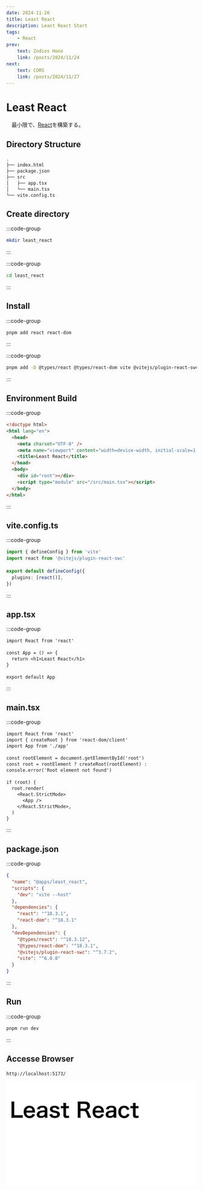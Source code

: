 ```yaml
---
date: 2024-11-26
title: Least React
description: Least React Start
tags: 
    - React
prev:
    text: Zodios Hono
    link: /posts/2024/11/24
next:
    text: CORS
    link: /posts/2024/11/27
---
```


# Least React

&emsp;最小限で、[React](https://react.dev/)を構築する。

## Directory Structure

```
.
├── index.html
├── package.json
├── src
│   ├── app.tsx
│   └── main.tsx
└── vite.config.ts
```

## Create directory

:::code-group
```sh
mkdir least_react
```
:::

:::code-group
```sh
cd least_react
```
:::

## Install

:::code-group
```sh [pnpm]
pnpm add react react-dom
```
:::

:::code-group
```sh [pnpm]
pnpm add -D @types/react @types/react-dom vite @vitejs/plugin-react-swc
```
:::

## Environment Build

:::code-group
```html [index.html]
<!doctype html>
<html lang="en">
  <head>
    <meta charset="UTF-8" />
    <meta name="viewport" content="width=device-width, initial-scale=1.0" />
    <title>Least React</title>
  </head>
  <body>
    <div id="root"></div>
    <script type="module" src="/src/main.tsx"></script>
  </body>
</html>
```
:::

## vite.config.ts

:::code-group
```ts [vite.config.ts]
import { defineConfig } from 'vite'
import react from '@vitejs/plugin-react-swc'

export default defineConfig({
  plugins: [react()],
})
```
:::

## app.tsx

:::code-group
```tsx [app.tsx]
import React from 'react'

const App = () => {
  return <h1>Least React</h1>
}

export default App
```
:::

## main.tsx

:::code-group
```tsx [main.tsx]
import React from 'react'
import { createRoot } from 'react-dom/client'
import App from './app'

const rootElement = document.getElementById('root')
const root = rootElement ? createRoot(rootElement) : console.error('Root element not found')

if (root) {
  root.render(
    <React.StrictMode>
      <App />
    </React.StrictMode>,
  )
}
```
:::

## package.json

:::code-group
```json [package.json]
{
  "name": "@apps/least_react",
  "scripts": {
    "dev": "vite --host"
  },
  "dependencies": {
    "react": "^18.3.1",
    "react-dom": "^18.3.1"
  },
  "devDependencies": {
    "@types/react": "^18.3.12",
    "@types/react-dom": "^18.3.1",
    "@vitejs/plugin-react-swc": "^3.7.2",
    "vite": "^6.0.0"
  }
}
```
:::

## Run

:::code-group
```sh [pnpm]
pnpm run dev
```
:::

## Accesse Browser

```
http://localhost:5173/
```

![img](img/26/01.png)